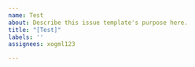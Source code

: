 ```yaml
---
name: Test
about: Describe this issue template's purpose here.
title: "[Test]"
labels: ''
assignees: xogml123

---
```


